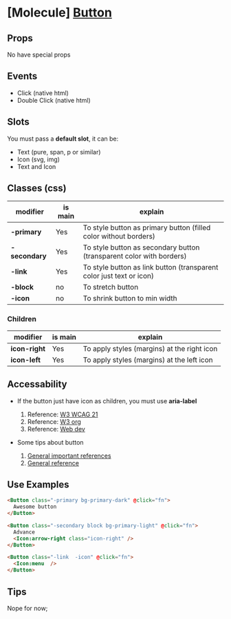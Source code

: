 # [Molecule] [Button](./Button.vue)

## Props
No have special props

## Events
- Click (native html)
- Double Click (native html)

## Slots

You must pass a **default slot**, it can be:
- Text (pure, span, p or similar)
- Icon (svg, img)
- Text and Icon

## Classes (css)

| modifier       | is main   |  explain              |
| -------------  | --------- | --------------------- |
| **-primary**   |  Yes      | To style button as primary button (filled color without borders)
| **-secondary** |  Yes      | To style button as secondary button (transparent color with borders)
| **-link**      |  Yes      | To style button as link button (transparent color just text or icon)
| **-block**     |  no       | To stretch button 
| **-icon**      |  no       | To shrink button to min width


### Children

| modifier       | is main   |  explain              |
| -------------  | --------- | --------------------- |
| **icon-right** |  Yes      | To apply styles (margins) at the right icon
| **icon-left**  |  Yes      | To apply styles (margins) at the left icon


## Accessability
- If the button just have icon as children, you must use **aria-label**
  1. Reference: [W3 WCAG 21](https://www.w3.org/WAI/WCAG21/Techniques/aria/ARIA6.html)
  2. Reference: [W3 org](https://www.w3.org/TR/wai-aria/#aria-label)
  3. Reference: [Web dev](https://web.dev/button-name/)

- Some tips about button
  1. [General important references](https://developer.mozilla.org/en-US/docs/Web/Accessibility/ARIA/Roles/button_role)
  2. [General reference](https://a11y-style-guide.com/style-guide/section-general.html)


## Use Examples
```html
<Button class="-primary bg-primary-dark" @click="fn">
  Awesome button
</Button>

<Button class="-secondary block bg-primary-light" @click="fn">
  Advance 
  <Icon:arrow-right class="icon-right" />
</Button>

<Button class="-link  -icon" @click="fn">
  <Icon:menu  />
</Button>
```

## Tips
Nope for now;


